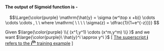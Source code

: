 #### The output of Sigmoid function is -

$$\Large{\color{purple} \mathrm{\hat{y} = \sigma (w^\top x +b)} \cdots \cdots \cdots , \ \ where \mathrm{ \ \ \ \ \sigma(z) = \dfrac{1}{1+e^{-z}}}} $$

Given $\large{\color{purple} \\{ (x^1,y^1) \cdots (x^m,y^m) \\} }$ and we want $\large{\color{purple}\  \hat{y}^i \approx y^i }$  \[ <ins> The superscript <b>i</b> refers to the <b>i<sup>th</sup></b> training example</ins> \]


